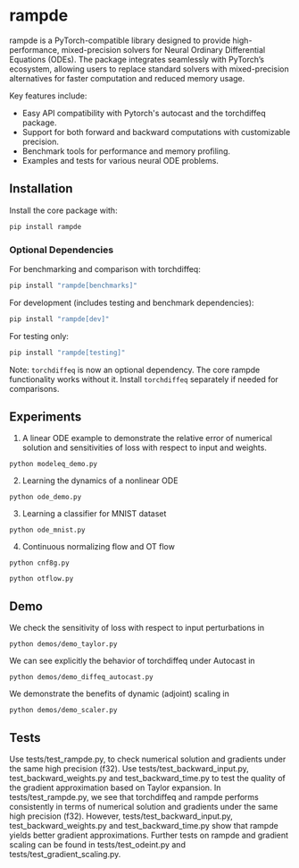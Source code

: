 # rampde
rampde is a PyTorch-compatible library designed to provide high-performance, mixed-precision solvers for Neural Ordinary Differential Equations (ODEs). The package integrates seamlessly with PyTorch’s ecosystem, allowing users to replace standard solvers with mixed-precision alternatives for faster computation and reduced memory usage.

Key features include:
- Easy API compatibility with Pytorch's autocast and the torchdiffeq package.
- Support for both forward and backward computations with customizable precision.
- Benchmark tools for performance and memory profiling.
- Examples and tests for various neural ODE problems.

## Installation

Install the core package with:

```bash
pip install rampde
```

### Optional Dependencies

For benchmarking and comparison with torchdiffeq:
```bash
pip install "rampde[benchmarks]"
```

For development (includes testing and benchmark dependencies):
```bash
pip install "rampde[dev]"
```

For testing only:
```bash
pip install "rampde[testing]"
```

Note: `torchdiffeq` is now an optional dependency. The core rampde functionality works without it. Install `torchdiffeq` separately if needed for comparisons.
  
## Experiments

1. A linear ODE example to demonstrate the relative error of numerical solution and sensitivities of loss with respect to input and weights.

```
python modeleq_demo.py
```

2. Learning the dynamics of a nonlinear ODE

```
python ode_demo.py
```

3. Learning a classifier for MNIST dataset

```
python ode_mnist.py
```

4. Continuous normalizing flow and OT flow

```
python cnf8g.py
```

```
python otflow.py
```

## Demo

We check the sensitivity of loss with respect to input perturbations in 
```
python demos/demo_taylor.py
```

We can see explicitly the behavior of torchdiffeq under Autocast in
```
python demos/demo_diffeq_autocast.py
```

We demonstrate the benefits of dynamic (adjoint) scaling in 
```
python demos/demo_scaler.py
```

## Tests

Use tests/test_rampde.py, to check numerical solution and gradients under the same high precision (f32). 
Use tests/test_backward_input.py, test_backward_weights.py and test_backward_time.py to test the quality of the gradient approximation based on Taylor expansion. 
In tests/test_rampde.py, we see that torchdiffeq and rampde performs consistently in terms of numerical solution and gradients under the same high precision (f32). However, tests/test_backward_input.py, test_backward_weights.py and test_backward_time.py show that rampde yields better gradient approximations. Further tests on rampde and gradient scaling can be found in tests/test_odeint.py and tests/test_gradient_scaling.py.





